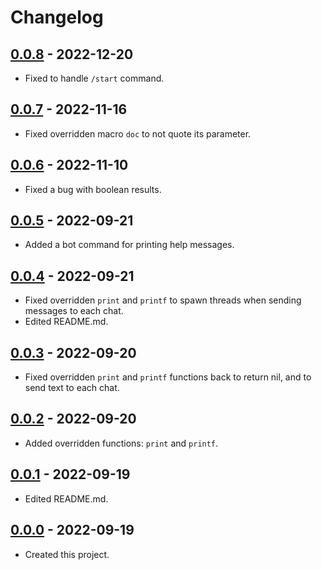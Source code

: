 # Changelog

## [0.0.8] - 2022-12-20
- Fixed to handle `/start` command.

## [0.0.7] - 2022-11-16
- Fixed overridden macro `doc` to not quote its parameter.

## [0.0.6] - 2022-11-10
- Fixed a bug with boolean results.

## [0.0.5] - 2022-09-21
- Added a bot command for printing help messages.

## [0.0.4] - 2022-09-21
- Fixed overridden `print` and `printf` to spawn threads when sending messages to each chat.
- Edited README.md.

## [0.0.3] - 2022-09-20
- Fixed overridden `print` and `printf` functions back to return nil, and to send text to each chat.

## [0.0.2] - 2022-09-20
- Added overridden functions: `print` and `printf`.

## [0.0.1] - 2022-09-19
- Edited README.md.

## [0.0.0] - 2022-09-19
- Created this project.

[0.0.8]: https://github.com/meinside/telegram-janet-repl-bot/compare/v0.0.7...v0.0.8
[0.0.7]: https://github.com/meinside/telegram-janet-repl-bot/compare/v0.0.6...v0.0.7
[0.0.6]: https://github.com/meinside/telegram-janet-repl-bot/compare/v0.0.5...v0.0.6
[0.0.5]: https://github.com/meinside/telegram-janet-repl-bot/compare/v0.0.4...v0.0.5
[0.0.4]: https://github.com/meinside/telegram-janet-repl-bot/compare/v0.0.3...v0.0.4
[0.0.3]: https://github.com/meinside/telegram-janet-repl-bot/compare/v0.0.2...v0.0.3
[0.0.2]: https://github.com/meinside/telegram-janet-repl-bot/compare/v0.0.1...v0.0.2
[0.0.1]: https://github.com/meinside/telegram-janet-repl-bot/compare/v0.0.0...v0.0.1
[0.0.0]: https://github.com/meinside/telegram-janet-repl-bot/releases/tag/v0.0.0
